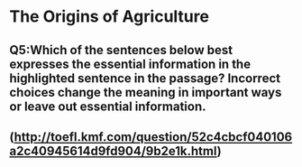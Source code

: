 # The Origins of Agriculture
## Q5:Which of the sentences below best expresses the essential information in the highlighted sentence in the passage? Incorrect choices change the meaning in important ways or leave out essential information.
## (http://toefl.kmf.com/question/52c4cbcf040106a2c40945614d9fd904/9b2e1k.html)
